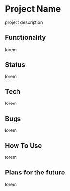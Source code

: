 # Project Name
project description

## Functionality
lorem

## Status
lorem

## Tech
lorem

## Bugs
lorem

## How To Use
lorem

## Plans for the future
lorem